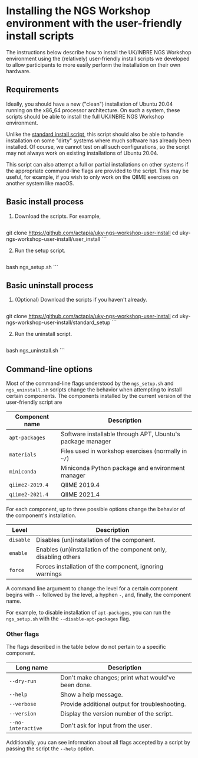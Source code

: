 # Installing the NGS Workshop environment with the user-friendly install scripts

The instructions below describe how to install the UK/INBRE NGS Workshop
environment using the (relatively) user-friendly install scripts we developed
to allow participants to more easily perform the installation on their own
hardware.

## Requirements

Ideally, you should have a new ("clean") installation of Ubuntu 20.04 running on
the x86_64 processor architecture. On such a system, these scripts should be
able to install the full UK/INBRE NGS Workshop environment.

Unlike the [standard install script](../standard_setup/), this script should
also be able to handle installation on some "dirty" systems where much software
has already been installed. Of course, we cannot test on all such
configurations, so the script may not always work on existing installations of
Ubuntu 20.04.

This script can also attempt a full or partial installations on other systems if
the appropriate command-line flags are provided to the script. This may be
useful, for example, if you wish to only work on the QIIME exercises on another
system like macOS.

## Basic install process

1. Download the scripts. For example,

	```bash
git clone https://github.com/actapia/uky-ngs-workshop-user-install
cd uky-ngs-workshop-user-install/user_install
	```
	
2. Run the setup script.

	```bash
bash ngs_setup.sh
	```
	
## Basic uninstall process

1. (Optional) Download the scripts if you haven't already.

	```bash
git clone https://github.com/actapia/uky-ngs-workshop-user-install
cd uky-ngs-workshop-user-install/standard_setup
	```
	
2. Run the uninstall script.

	```bash
bash ngs_uninstall.sh
	```
	
## Command-line options

Most of the command-line flags understood by the `ngs_setup.sh` and
`ngs_uninstall.sh` scripts change the behavior when attempting to install
certain components. The components installed by the current version of the
user-friendly script are

| Component name  | Description                                                |
|-----------------|------------------------------------------------------------|
| `apt-packages`  | Software installable through APT, Ubuntu's package manager |
| `materials`     | Files used in workshop exercises (normally in `~/`)        |
| `miniconda`     | Miniconda Python package and environment manager           |
| `qiime2-2019.4` | QIIME 2019.4                                               |
| `qiime2-2021.4` | QIIME 2021.4                                               |

For each component, up to three possible options change the behavior of the
component's installation.

| Level     | Description                                                      |
|-----------|------------------------------------------------------------------|
| `disable` | Disables (un)installation of the component.                      |
| `enable`  | Enables (un)installation of the component only, disabling others |
| `force`   | Forces installation of the component, ignoring warnings          |

A command line argument to change the level for a certain component begins with
`--` followed by the level, a hyphen `-`, and, finally, the component name.

For example, to disable installation of `apt-packages`, you can run the
`ngs_setup.sh` with the `--disable-apt-packages` flag.

### Other flags

The flags described in the table below do not pertain to a specific component.

| Long name          | Description                                        |
|--------------------|----------------------------------------------------|
| `--dry-run`        | Don't make changes; print what would've been done. |
| `--help`           | Show a help message.                               |
| `--verbose`        | Provide additional output for troubleshooting.     |
| `--version`        | Display the version number of the script.          |
| `--no-interactive` | Don't ask for input from the user.                 |

Additionally, you can see information about all flags accepted by a script by
passing the script the `--help` option.

